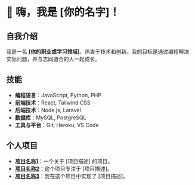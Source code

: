 # 👋 嗨，我是 **[你的名字]**！

## 自我介绍
我是一名 **[你的职业或学习领域]**，热衷于技术和创新。我的目标是通过编程解决实际问题，并与志同道合的人一起成长。

## 技能
- **编程语言**：JavaScript, Python, PHP
- **前端技术**：React, Tailwind CSS
- **后端技术**：Node.js, Laravel
- **数据库**：MySQL, PostgreSQL
- **工具与平台**：Git, Heroku, VS Code

## 个人项目
- **[项目名称1](项目链接)**：一个关于 [项目描述] 的项目。
- **[项目名称2](项目链接)**：这个项目专注于 [项目描述]。
- **[项目名称3](项目链接)**：我在这个项目中实现了 [项目描述]。
